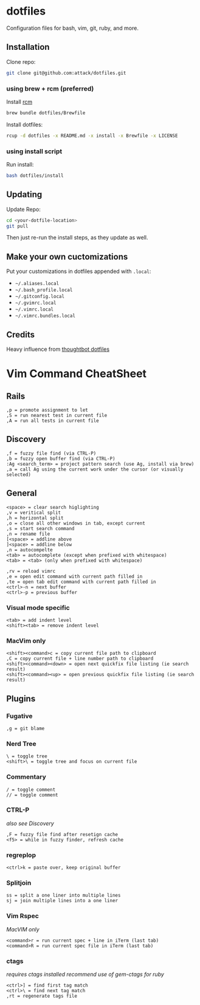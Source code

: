 # dotfiles

Configuration files for bash, vim, git, ruby, and more.

## Installation

Clone repo:
```sh
git clone git@github.com:attack/dotfiles.git
```

### using brew + rcm (preferred)

Install [rcm](https://github.com/thoughtbot/rcm)
```sh
brew bundle dotfiles/Brewfile
```

Install dotfiles:
```sh
rcup -d dotfiles -x README.md -x install -x Brewfile -x LICENSE
```

### using install script

Run install:
```sh
bash dotfiles/install
```

## Updating

Update Repo:
```sh
cd <your-dotfile-location>
git pull
```

Then just re-run the install steps, as they update as well.

## Make your own cuctomizations

Put your customizations in dotfiles appended with `.local`:

* `~/.aliases.local`
* `~/.bash_profile.local`
* `~/.gitconfig.local`
* `~/.gvimrc.local`
* `~/.vimrc.local`
* `~/.vimrc.bundles.local`

## Credits

Heavy influence from [thoughtbot dotfiles](https://github.com/thoughtbot/dotfiles)

# Vim Command CheatSheet

## Rails
```
,p = promote assignment to let
,S = run nearest test in current file
,A = run all tests in current file
```

## Discovery
```
,f = fuzzy file find (via CTRL-P)
,b = fuzzy open buffer find (via CTRL-P)
:Ag <search_term> = project pattern search (use Ag, install via brew)
,a = call Ag using the current work under the cursor (or visually selected)
```

## General
```
<space> = clear search higlighting
,v = veritical split
,h = horizontal split
,o = close all other windows in tab, except current
,s = start search command
,n = rename file
[<space> = addline above
]<space> = addline below
,n = autocompelte
<tab> = autocomplete (except when prefixed with whitespace)
<tab> = <tab> (only when prefixed with whitespace)
```

```
,rv = reload vimrc
,e = open edit command with current path filled in
,te = open tab edit command with current path filled in
<ctrl>-n = next buffer
<ctrl>-p = previous buffer
```

### Visual mode specific
```
<tab> = add indent level
<shift><tab> = remove indent level
```

### MacVim only
```
<shift><command>c = copy current file path to clipboard
,C = copy current file + line number path to clipboard
<shift><command><down> = open next quickfix file listing (ie search result)
<shift><command><up> = open previous quickfix file listing (ie search result)
```

## Plugins

### Fugative
```
,g = git blame
```

### Nerd Tree
```
\ = toggle tree
<shift>\ = toggle tree and focus on current file
```

### Commentary
```
/ = toggle comment
// = toggle comment
```

### CTRL-P
*also see Discovery*
```
,F = fuzzy file find after resetign cache
<f5> = while in fuzzy finder, refresh cache
```

### regreplop
```
<ctrl>k = paste over, keep original buffer
```

### Splitjoin
```
ss = split a one liner into multiple lines
sj = join multiple lines into a one liner
```

### Vim Rspec
*MacVIM only*
```
<command>r = run current spec + line in iTerm (last tab)
<command>R = run current spec file in iTerm (last tab)
```

### ctags
*requires ctags installed*
*recommend use of gem-ctags for ruby*
```
<ctrl>] = find first tag match
<ctrl>\ = find next tag match
,rt = regenerate tags file
```
